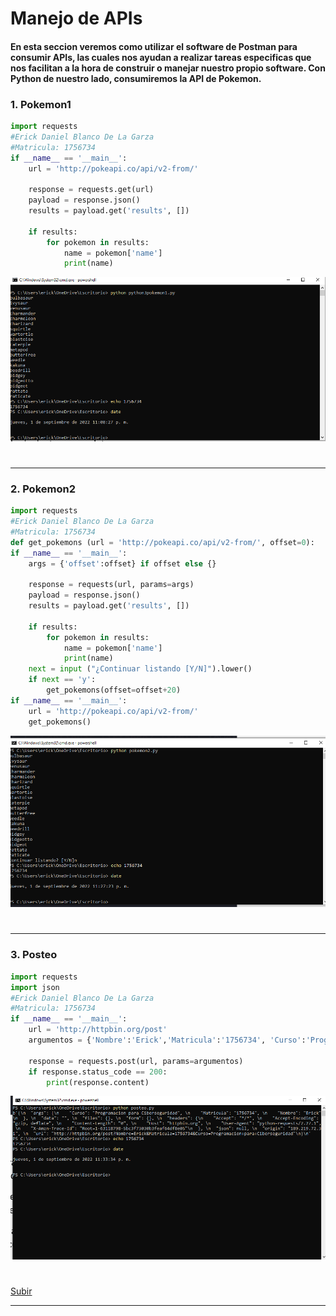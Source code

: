 # Manejo de APIs

#### En esta seccion veremos como utilizar el software de Postman para consumir APIs, las cuales nos ayudan a realizar tareas especificas que nos facilitan a la hora de construir o manejar nuestro propio software. Con Python de nuestro lado, consumiremos la API de Pokemon.
### 1. Pokemon1

``` python
import requests
#Erick Daniel Blanco De La Garza
#Matricula: 1756734
if __name__ == '__main__':
	url = 'http://pokeapi.co/api/v2-from/'

	response = requests.get(url)
	payload = response.json()
	results = payload.get('results', [])

	if results:
		for pokemon in results:
			name = pokemon['name']
			print(name)

```

![pokemon1](/FILES/cont/poke1.png "poke1")
#
#
---
### 2. Pokemon2
``` python
import requests
#Erick Daniel Blanco De La Garza
#Matricula: 1756734
def get_pokemons (url = 'http://pokeapi.co/api/v2-from/', offset=0):
if __name__ == '__main__':
	args = {'offset':offset} if offset else {}

	response = requests(url, params=args)
	payload = response.json()
	results = payload.get('results', [])

	if results:
		for pokemon in results:
			name = pokemon['name']
			print(name)
	next = input ("¿Continuar listando [Y/N]").lower()
	if next == 'y':
		get_pokemons(offset=offset+20)
if __name__ == '__main__':
	url = 'http://pokeapi.co/api/v2-from/'
	get_pokemons()
```
![pokemon2](/FILES/cont/poke2.png "poke2")
#
#
---
### 3. Posteo
``` python
import requests
import json
#Erick Daniel Blanco De La Garza
#Matricula: 1756734
if __name__ == '__main__':
	url = 'http://httpbin.org/post'
	argumentos = {'Nombre':'Erick','Matricula':'1756734', 'Curso':'Programacion para Ciberseguridad'}

	response = requests.post(url, params=argumentos)
	if response.status_code == 200:
		print(response.content)
```
![posteo](/FILES/cont/post.png "post")
 #
[Subir](#top)

---

#   
